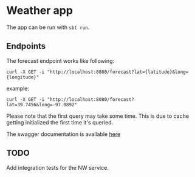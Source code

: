 # Weather app

The app can be run with `sbt run`.

## Endpoints

The forecast endpoint works like following:
```
curl -X GET -i "http://localhost:8080/forecast?lat={latitude}&long={longitude}"
```
example:
```
curl -X GET -i "http://localhost:8080/forecast?lat=39.7456&long=-97.0892"
```
Please note that the first query may take some time. This is due to cache getting initialized the first time it's queried.

The swagger documentation is available [here](http://localhost:8080/docs/#/default)

## TODO

Add integration tests for the NW service.
